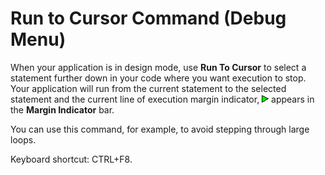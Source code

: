 
# Run to Cursor Command (Debug Menu)

When your application is in design mode, use  **Run To Cursor** to select a statement further down in your code where you want execution to stop. Your application will run from the current statement to the selected statement and the current line of execution margin indicator,
![](images/wcurline_ZA01201810.gif) appears in the **Margin Indicator** bar.

You can use this command, for example, to avoid stepping through large loops.

Keyboard shortcut: CTRL+F8.


